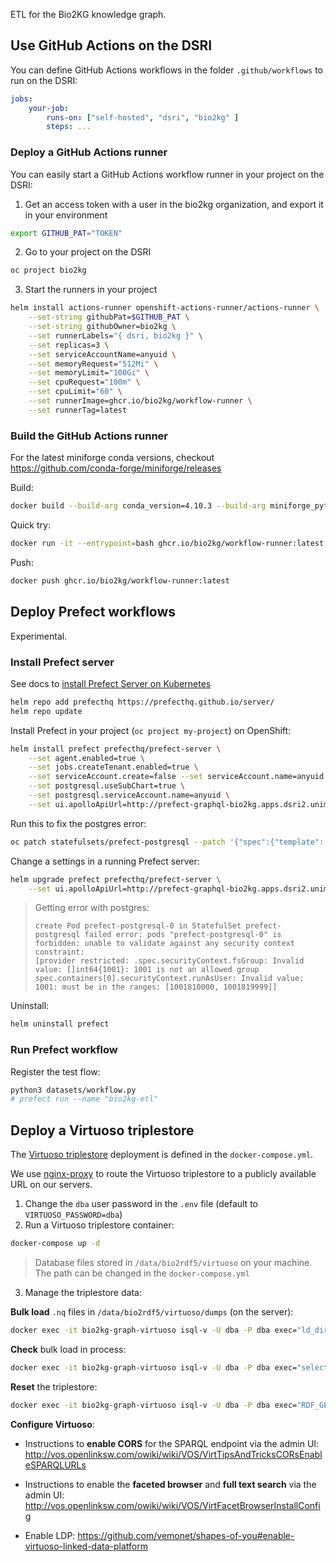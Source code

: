 ETL for the Bio2KG knowledge graph.

## Use GitHub Actions on the DSRI

You can define GitHub Actions workflows in the folder `.github/workflows` to run on the DSRI:

```yaml
jobs:
	your-job:
		runs-on: ["self-hosted", "dsri", "bio2kg" ]
		steps: ...
```

### Deploy a GitHub Actions runner

You can easily start a GitHub Actions workflow runner in your project on the DSRI:

1. Get an access token with a user in the bio2kg organization, and export it in your environment

```bash
export GITHUB_PAT="TOKEN"
```

2. Go to your project on the DSRI

```bash
oc project bio2kg
```

3. Start the runners in your project

```bash
helm install actions-runner openshift-actions-runner/actions-runner \
    --set-string githubPat=$GITHUB_PAT \
    --set-string githubOwner=bio2kg \
    --set runnerLabels="{ dsri, bio2kg }" \
    --set replicas=3 \
    --set serviceAccountName=anyuid \
    --set memoryRequest="512Mi" \
    --set memoryLimit="100Gi" \
    --set cpuRequest="100m" \
    --set cpuLimit="60" \
    --set runnerImage=ghcr.io/bio2kg/workflow-runner \
	--set runnerTag=latest
```

### Build the GitHub Actions runner

For the latest miniforge conda versions, checkout https://github.com/conda-forge/miniforge/releases

Build:

```bash
docker build --build-arg conda_version=4.10.3 --build-arg miniforge_python=Mambaforge -t ghcr.io/bio2kg/workflow-runner:latest .
```

Quick try:

```bash
docker run -it --entrypoint=bash ghcr.io/bio2kg/workflow-runner:latest
```

Push:

```bash
docker push ghcr.io/bio2kg/workflow-runner:latest
```

## Deploy Prefect workflows

Experimental.

### Install Prefect server

See docs to [install Prefect Server on Kubernetes](https://github.com/PrefectHQ/server/tree/master/helm/prefect-server)

```bash
helm repo add prefecthq https://prefecthq.github.io/server/
helm repo update
```

Install Prefect in your project (`oc project my-project`) on OpenShift:

```bash
helm install prefect prefecthq/prefect-server \
	--set agent.enabled=true \
    --set jobs.createTenant.enabled=true \
    --set serviceAccount.create=false --set serviceAccount.name=anyuid \
    --set postgresql.useSubChart=true \
    --set postgresql.serviceAccount.name=anyuid \
    --set ui.apolloApiUrl=http://prefect-graphql-bio2kg.apps.dsri2.unimaas.nl/graphql
```

Run this to fix the postgres error:

```bash
oc patch statefulsets/prefect-postgresql --patch '{"spec":{"template": {"spec": {"serviceAccountName": "anyuid"}}}}'
```

Change a settings in a running Prefect server:

```bash
helm upgrade prefect prefecthq/prefect-server \
	--set ui.apolloApiUrl=http://prefect-graphql-bio2kg.apps.dsri2.unimaas.nl/graphql 
```

> Getting error with postgres:
>
> ```
> create Pod prefect-postgresql-0 in StatefulSet prefect-postgresql failed error: pods "prefect-postgresql-0" is forbidden: unable to validate against any security context constraint: 
> [provider restricted: .spec.securityContext.fsGroup: Invalid value: []int64{1001}: 1001 is not an allowed group spec.containers[0].securityContext.runAsUser: Invalid value: 1001: must be in the ranges: [1001810000, 1001819999]]
> ```

Uninstall:

```bash
helm uninstall prefect
```

### Run Prefect workflow

Register the test flow:

```bash
python3 datasets/workflow.py
# prefect run --name "bio2kg-etl"
```

## Deploy a Virtuoso triplestore

The [Virtuoso triplestore](https://hub.docker.com/r/openlink/virtuoso-opensource-7) deployment is defined in the `docker-compose.yml`. 

We use [nginx-proxy](https://github.com/nginx-proxy/nginx-proxy) to route the Virtuoso triplestore to a publicly available URL on our servers.

1. Change the `dba` user password in the `.env` file (default to `VIRTUOSO_PASSWORD=dba`)
2. Run a Virtuoso triplestore container:

```bash
docker-compose up -d
```

> Database files stored in `/data/bio2rdf5/virtuoso` on your machine. The path can be changed in the `docker-compose.yml`

3. Manage the triplestore data:

**Bulk load** `.nq` files in `/data/bio2rdf5/virtuoso/dumps` (on the server):

```bash
docker exec -it bio2kg-graph-virtuoso isql-v -U dba -P dba exec="ld_dir('/data/dumps', '*.nq', 'http://bio2rdf.org'); rdf_loader_run();"
```

**Check** bulk load in process:

```bash
docker exec -it bio2kg-graph-virtuoso isql-v -U dba -P dba exec="select * from DB.DBA.load_list;"
```

**Reset** the triplestore:

```bash
docker exec -it bio2kg-graph-virtuoso isql-v -U dba -P dba exec="RDF_GLOBAL_RESET ();"
```

**Configure Virtuoso**:

* Instructions to **enable CORS** for the SPARQL endpoint via the admin UI: http://vos.openlinksw.com/owiki/wiki/VOS/VirtTipsAndTricksCORsEnableSPARQLURLs

* Instructions to enable the **faceted browser** and **full text search** via the admin UI: http://vos.openlinksw.com/owiki/wiki/VOS/VirtFacetBrowserInstallConfig

* Enable LDP: https://github.com/vemonet/shapes-of-you#enable-virtuoso-linked-data-platform